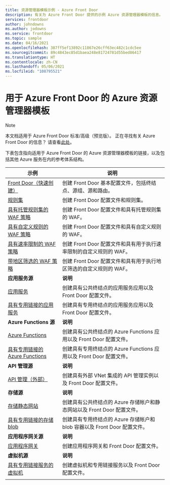 ```yaml
---
title: 资源管理器模板示例 - Azure Front Door
description: 有关为 Azure Front Door 提供的示例 Azure 资源管理器模板的信息。
services: frontdoor
author: johndowns
ms.author: jodowns
ms.service: frontdoor
ms.topic: sample
ms.date: 04/16/2021
ms.openlocfilehash: 387ff5ef13892c11867e26cff63ec482c1cdc5ee
ms.sourcegitcommit: 89c4843ec85d1baea248e81724781d55bed86417
ms.translationtype: HT
ms.contentlocale: zh-CN
ms.lasthandoff: 05/06/2021
ms.locfileid: "108795521"
---
```

# <a name="azure-resource-manager-templates-for-azure-front-door"></a>用于 Azure Front Door 的 Azure 资源管理器模板

> [!Note]
> 本文档适用于 Azure Front Door 标准/高级（预览版）。 正在寻找有关 Azure Front Door 的信息？ 请查看[此处](../front-door-overview.md)。

下表包含指向适用于 Azure Front Door 的 Azure 资源管理器模板的链接，以及包括其他 Azure 服务在内的参考体系结构。

| 示例 | 说明 |
|-|-|
| [Front Door（快速创建）](https://github.com/Azure/azure-quickstart-templates/tree/master/201-front-door-standard-premium/) | 创建 Front Door 基本配置文件，包括终结点、源组、源和路由。  |
| [规则集](https://github.com/Azure/azure-quickstart-templates/tree/master/201-front-door-standard-premium-rule-set/) | 创建 Front Door 配置文件和规则集。  |
| [具有托管规则集的 WAF 策略](https://github.com/Azure/azure-quickstart-templates/tree/master/201-front-door-premium-waf-managed/) | 创建 Front Door 配置文件和具有托管规则集的 WAF。  |
| [具有自定义规则的 WAF 策略](https://github.com/Azure/azure-quickstart-templates/tree/master/201-front-door-standard-premium-waf-custom/) | 创建 Front Door 配置文件和具有自定义规则的 WAF。  |
| [具有速率限制的 WAF 策略](https://github.com/Azure/azure-quickstart-templates/tree/master/201-front-door-standard-premium-rate-limit/) | 创建 Front Door 配置文件和具有用于执行速率限制的自定义规则的 WAF。  |
| [带地区筛选的 WAF 策略](https://github.com/Azure/azure-quickstart-templates/tree/master/201-front-door-standard-premium-geo-filtering/) | 创建 Front Door 配置文件和具有用于执行地区筛选的自定义规则的 WAF。  |
|**应用服务源**| **说明** |
| [应用服务](https://github.com/Azure/azure-quickstart-templates/tree/master/201-front-door-standard-premium-app-service-public) | 创建具有公共终结点的应用服务应用以及 Front Door 配置文件。  |
| [具有专用链接的应用服务](https://github.com/Azure/azure-quickstart-templates/tree/master/201-front-door-premium-app-service-private-link) | 创建具有专用终结点的应用服务应用以及 Front Door 配置文件。  |
|**Azure Functions 源**| **说明** |
| [Azure Functions](https://github.com/Azure/azure-quickstart-templates/tree/master/201-front-door-standard-premium-function-public/) | 创建具有公共终结点的 Azure Functions 应用以及 Front Door 配置文件。  |
| [具有专用链接的 Azure Functions](https://github.com/Azure/azure-quickstart-templates/tree/master/201-front-door-premium-function-private-link) | 创建具有专用终结点的 Azure Functions 应用以及 Front Door 配置文件。  |
|**API 管理源**| **说明** |
| [API 管理（外部）](https://github.com/Azure/azure-quickstart-templates/tree/master/201-front-door-standard-premium-api-management-external) | 创建具有外部 VNet 集成的 API 管理实例以及 Front Door 配置文件。  |
|**存储源**| **说明** |
| [存储静态网站](https://github.com/Azure/azure-quickstart-templates/tree/master/201-front-door-standard-premium-storage-static-website) | 创建具有公共终结点的 Azure 存储帐户和静态网站以及 Front Door 配置文件。  |
| [具有专用链接的存储 blob](https://github.com/Azure/azure-quickstart-templates/tree/master/201-front-door-premium-storage-blobs-private-link) | 创建具有专用终结点的 Azure 存储帐户和 blob 容器以及 Front Door 配置文件。  |
|**应用程序网关源**| **说明** |
| [应用程序网关](https://github.com/Azure/azure-quickstart-templates/tree/master/201-front-door-standard-premium-application-gateway-public) | 创建应用程序网关和 Front Door 配置文件。 |
|**虚拟机源**| **说明** |
| [具有专用链接服务的虚拟机](https://github.com/Azure/azure-quickstart-templates/tree/master/201-front-door-premium-vm-private-link) | 创建虚拟机和专用链接服务以及 Front Door 配置文件。 |
| | |
